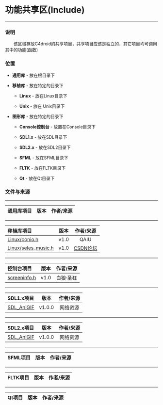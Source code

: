# 功能共享区(Include)

---

### 说明

&emsp;&emsp;该区域存放C4droid的共享项目，共享项目应该是独立的，其它项目均可调用其中的功能(函数)

### 位置

+ **通用库** - 放在根目录下

+ **移植库** - 放在特定的目录下

    + **Linux** - 放在Linux目录下

    + **Unix** - 放在 Unix目录下

+ **图形库** - 放在特定的目录下

    + **Console控制台** - 放置在Console目录下

    + **SDL1.x** - 放在SDL目录下

    + **SDL2.x** - 放在SDL2目录下

    + **SFML** - 放在SFML目录下

    + **FLTK** - 放在FLTK目录下

    + **Qt** - 放在Qt目录下

### 文件与来源

---

| 通用库项目 | 版本 | 作者/来源 |
| :-------- | :---: | :------: |

---

| 移植库项目 | 版本 | 作者/来源 |
| :------- | :---: | :-----: |
| [Linux/conio.h](https://github.com/qaiu/c4droid-code/tree/main/Include/Linux/conio.h) | v1.0 | QAIU |
| [Linux/seles_music.h](https://github.com/qaiu/c4droid-code/tree/main/Include/Linux/seles_music.h) | v1.0 | [CSDN论坛](http://m.blog.csdn.net/tanningzhong/article/details/48002101) |

---

| 控制台项目 | 版本 | 作者/来源 |
| :------- | :---: | :-----: |
[screeninfo.h](https://github.com/qaiu/c4droid-code/tree/main/Include/Console/screeninfo) | v1.0 | 白狼·圣狂 |

---

| SDL1.x项目 | 版本 | 作者/来源 |
| :-------- | :---: | :-----: |
| [SDL_AniGIF](https://github.com/qaiu/c4droid-code/tree/main/Include/SDL/SDL_AniGIF) | v1.0.0 | 网络资源 |

---

| SDL2.x项目 | 版本 | 作者/来源 |
| :-------- | :---: | :-----: |
| [SDL_AniGIF](https://github.com/qaiu/c4droid-code/tree/main/Include/SDL2/SDL_AniGIF) | v1.0.0 | 网络资源 |

---

| SFML项目 | 版本 | 作者/来源 |
| :------ | :---: | :-----: |

---

| FLTK项目 | 版本 | 作者/来源 |
| :------ | :---: | :-----: |

---

| Qt项目 | 版本 | 作者/来源 |
| :---- | :---: | :-----: |